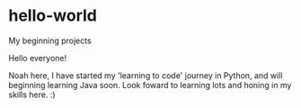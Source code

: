 # hello-world
My beginning projects

Hello everyone!

Noah here, I have started my 'learning to code' journey in Python, and will beginning learning Java soon.
Look foward to learning lots and honing in my skills here. :)

